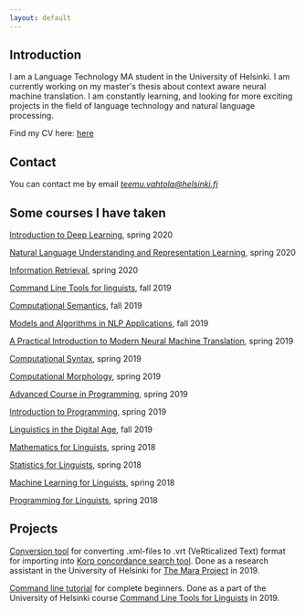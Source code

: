 ```yaml
---
layout: default
---
```


## Introduction

I am a Language Technology MA student in the University of Helsinki. I am currently working
on my master's thesis about context aware neural machine translation. I am constantly
learning, and looking for more exciting projects in the field of language technology
and natural language processing.  

Find my CV here: <a href="https://www.overleaf.com/read/ntptwdxnbnyf" target="_blank">here</a>

## Contact

You can contact me by email *teemu.vahtola@helsinki.fi*  

## Some courses I have taken

<a href="https://courses.helsinki.fi/en/lda-t3114/130806755" target="_blank">Introduction to Deep Learning</a>, spring 2020

<a href="https://courses.helsinki.fi/en/lda-t3115/130806390" target="_blank">Natural Language Understanding and Representation Learning</a>, spring 2020

<a href="https://courses.helsinki.fi/en/data20021" target="_blank">Information Retrieval</a>, spring 2020

<a href="https://courses.helsinki.fi/fi/KIK-LG219/129824412" target="_blank">Command Line Tools for linguists</a>, fall 2019

<a href="https://courses.helsinki.fi/fi/lda-t3103/130806596" target="_blank">Computational Semantics</a>, fall 2019

<a href="https://courses.helsinki.fi/en/LDA-T504/130806614" target="_blank">Models and Algorithms in NLP Applications</a>, fall 2019

<a href="https://courses.helsinki.fi/en/LDA-T3115/128148821" target="_blank">A Practical Introduction to Modern Neural Machine Translation</a>, spring 2019

<a href="https://courses.helsinki.fi/en/lda-t3102/125485318" target="_blank">Computational Syntax</a>, spring 2019

<a href="https://courses.helsinki.fi/fi/LDA-T3101/125485314" target="_blank">Computational Morphology</a>, spring 2019

<a href="https://courses.helsinki.fi/fi/aytkt10003/127404483" target="_blank">Advanced Course in Programming</a>, spring 2019

<a href="https://courses.helsinki.fi/fi/tkt10002/131058719" target="_blank">Introduction to Programming</a>, spring 2019

<a href="https://courses.helsinki.fi/en/lda-3103/130805706" target="_blank">Linguistics in the Digital Age</a>, fall 2019

<a href="https://courses.helsinki.fi/en/KIK-LG209/130394667" target="_blank">Mathematics for Linguists</a>, spring 2018

<a href="https://courses.helsinki.fi/en/KIK-LG207/130394615" target="_blank">Statistics for Linguists</a>, spring 2018

<a href="https://courses.helsinki.fi/en/kik-lg210/130394715" target="_blank">Machine Learning for Linguists</a>, spring 2018

<a href="https://courses.helsinki.fi/en/kik-lg208/130394640" target="_blank">Programming for Linguists</a>, spring 2018



## Projects

<a href="https://github.com/teemuvh/corpus-conversion" target="_blank">Conversion tool</a> for converting .xml-files to .vrt (VeRticalized Text) format
for importing into <a href="https://korp.csc.fi" target="_blank">Korp concordance search tool</a>. Done as a research assistant in the University of Helsinki for
<a href="https://blogs.helsinki.fi/mara-project/" target="_blank">The Mara Project</a> in 2019.  

<a href="https://teemuvh.github.io/cmdline_course.html" target="_blank">Command line tutorial</a> for complete beginners. Done as a part of the University of Helsinki
course <a href="https://courses.helsinki.fi/fi/KIK-LG219/129824412" target="_blank">Command Line Tools for Linguists</a> in 2019.
